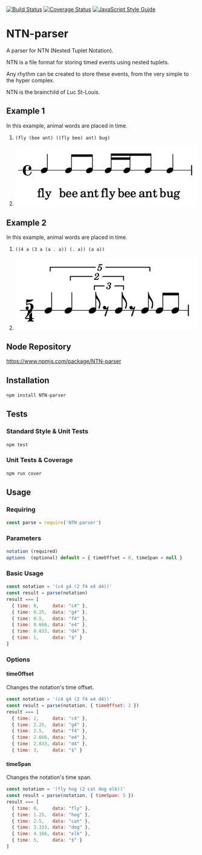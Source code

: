 [![Build Status](https://travis-ci.org/pelevesque/NTN-parser.svg?branch=master)](https://travis-ci.org/pelevesque/NTN-parser)
[![Coverage Status](https://coveralls.io/repos/github/pelevesque/NTN-parser/badge.svg?branch=master)](https://coveralls.io/github/pelevesque/NTN-parser?branch=master)
[![JavaScript Style Guide](https://img.shields.io/badge/code_style-standard-brightgreen.svg)](https://standardjs.com)

# NTN-parser

A parser for NTN (Nested Tuplet Notation).

NTN is a file format for storing timed events using nested tuplets.

Any rhythm can be created to store these events, from the very simple
to the hyper complex.

NTN is the brainchild of Luc St-Louis.

## Example 1

In this example, animal words are placed in time.

1) `(fly (bee ant) ((fly bee) ant) bug)`

2) ![notation example](examples/example_1.png)

## Example 2

In this example, animal words are placed in time.

1) `((4 a (3 a (a . a)) (. a)) (a a))`

2) ![notation example](examples/example_2.png)

## Node Repository

https://www.npmjs.com/package/NTN-parser

## Installation

`npm install NTN-parser`

## Tests

### Standard Style & Unit Tests

`npm test`

### Unit Tests & Coverage

`npm run cover`

## Usage

### Requiring

```js
const parse = require('NTN-parser')
```

### Parameters

```js
notation (required)
options  (optional) default = { timeOffset = 0, timeSpan = null }
```

### Basic Usage

```js
const notation = '(c4 g4 (2 f4 e4 d4))'
const result = parse(notation)
result === [
  { time: 0,     data: "c4" },
  { time: 0.25,  data: "g4" },
  { time: 0.5,   data: "f4" },
  { time: 0.666, data: "e4" },
  { time: 0.833, data: "d4" },
  { time: 1,     data: "$" }
]
```

### Options

#### timeOffset

Changes the notation's time offset.

```js
const notation = '(c4 g4 (2 f4 e4 d4))'
const result = parse(notation, { timeOffset: 2 })
result === [
  { time: 2,     data: "c4" },
  { time: 2.25,  data: "g4" },
  { time: 2.5,   data: "f4" },
  { time: 2.666, data: "e4" },
  { time: 2.833, data: "d4" },
  { time: 3,     data: "$" }
```

#### timeSpan

Changes the notation's time span.

```js
const notation = '(fly hog (2 cat dog elk))'
const result = parse(notation, { timeSpan: 5 })
result === [
  { time: 0,     data: "fly" },
  { time: 1.25,  data: "hog" },
  { time: 2.5,   data: "cat" },
  { time: 3.333, data: "dog" },
  { time: 4.166, data: "elk" },
  { time: 5,     data: "$" }
]
```
